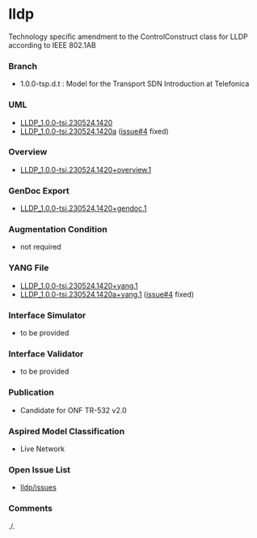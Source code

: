 # lldp
Technology specific amendment to the ControlConstruct class for LLDP according to IEEE 802.1AB

### Branch
- 1.0.0-tsp.d.t : Model for the Transport SDN Introduction at Telefonica

### UML
- [LLDP_1.0.0-tsi.230524.1420](LLDP_1.0.0-tsi.230524.1420.zip)
- [LLDP_1.0.0-tsi.230524.1420a](LLDP_1.0.0-tsi.230524.1420a.zip) ([issue#4](https://github.com/openBackhaul/lldp/issues/4) fixed)

### Overview 
- [LLDP_1.0.0-tsi.230524.1420+overview.1](./LLDP_1.0.0-tsi.230524.1420+overview.1.png)

### GenDoc Export
- [LLDP_1.0.0-tsi.230524.1420+gendoc.1](./LLDP_1.0.0-tsi.230524.1420+gendoc.1.docx)

### Augmentation Condition
- not required

### YANG File
- [LLDP_1.0.0-tsi.230524.1420+yang.1](LLDP_1.0.0-tsi.230524.1420+yang.1.zip)
- [LLDP_1.0.0-tsi.230524.1420a+yang.1](LLDP_1.0.0-tsi.230524.1420a+yang.1.zip) ([issue#4](https://github.com/openBackhaul/lldp/issues/4) fixed)

### Interface Simulator
- to be provided

### Interface Validator
- to be provided

### Publication
- Candidate for ONF TR-532 v2.0

### Aspired Model Classification
- Live Network

### Open Issue List
- [lldp/issues](../../issues)

### Comments
./.

